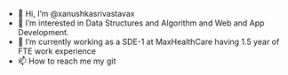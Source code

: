 - 👋 Hi, I’m @xanushkasrivastavax
- 👀 I’m interested in Data Structures and Algorithm and Web and App Development.
- 🌱 I’m currently working as a SDE-1 at MaxHealthCare having 1.5 year of FTE work experience 
- 📫 How to reach me 
    my git

<!---
xanushkasrivastavax/xanushkasrivastavax is a ✨ special ✨ repository because its `README.md` (this file) appears on your GitHub profile.
You can click the Preview link to take a look at your changes.
--->
